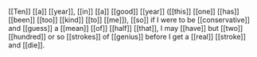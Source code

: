 [[Ten]] [[a]] [[year]], [[in]] [[a]] [[good]] [[year]] ([[this]] [[one]] [[has]] [[been]] [[too]] [[kind]] [[to]] [[me]]), [[so]] if I were to be [[conservative]] and [[guess]] a [[mean]] [[of]] [[half]] [[that]], I may [[have]] but [[two]] [[hundred]] or so [[strokes]] of [[genius]] before I get a [[real]] [[stroke]] and [[die]].